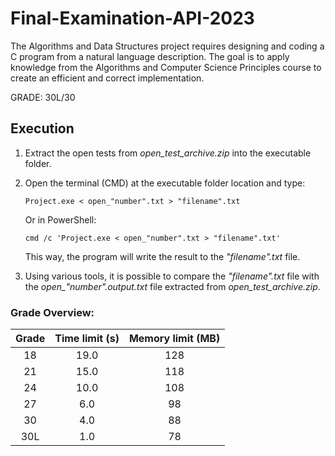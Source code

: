 # Final-Examination-API-2023
The Algorithms and Data Structures project requires designing and coding a C program from a natural language description. The goal is to apply knowledge from the Algorithms and Computer Science Principles course to create an efficient and correct implementation.

GRADE: 30L/30   
## Execution
1. Extract the open tests from *open_test_archive.zip* into the executable folder.
2. Open the terminal (CMD) at the executable folder location and type:

   `Project.exe < open_"number".txt > "filename".txt`

   Or in PowerShell:

   `cmd /c 'Project.exe < open_"number".txt > "filename".txt'`

   This way, the program will write the result to the *"filename".txt* file.

3. Using various tools, it is possible to compare the *"filename".txt* file with the *open_"number".output.txt* file extracted from *open_test_archive.zip*.
### Grade Overview:

| **Grade** | **Time limit (s)** | **Memory limit** (MB) |
| :---: | :---: | :---: |
| 18 | 19.0 | 128 | 
| 21 | 15.0 | 118 |
| 24 | 10.0 | 108 |
| 27 | 6.0 | 98 |
| 30 | 4.0 | 88 | 
| 30L | 1.0 | 78 |
